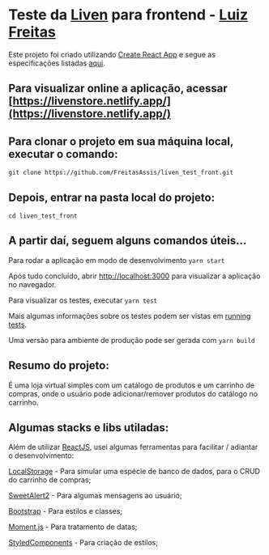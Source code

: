 # Teste da [Liven](https://liven.tech/pt) para frontend - [Luiz Freitas](https://luiz-freitas.web.app/)

Este projeto foi criado utilizando [Create React App](https://github.com/facebook/create-react-app) e segue as especificações listadas [aqui](https://www.notion.so/Projeto-de-avalia-o-t-cnica-Frontend-7e522e6babf640e6a313bedd8bdbadbb).

## Para visualizar online a aplicação, acessar [https://livenstore.netlify.app/](https://livenstore.netlify.app/)

## Para clonar o projeto em sua máquina local, executar o comando:

`git clone https://github.com/FreitasAssis/liven_test_front.git`

## Depois, entrar na pasta local do projeto:

`cd liven_test_front`

## A partir daí, seguem alguns comandos úteis...

Para rodar a aplicação em modo de desenvolvimento `yarn start`

Após tudo concluído, abrir [http://localhost:3000](http://localhost:3000) para visualizar a aplicação no navegador.

Para visualizar os testes, executar `yarn test`

Mais algumas informações sobre os testes podem ser vistas em [running tests](https://facebook.github.io/create-react-app/docs/running-tests).

Uma versão para ambiente de produção pode ser gerada com `yarn build`


## Resumo do projeto:

É uma loja virtual simples com um catálogo de produtos e um carrinho de compras, onde o usuário pode adicionar/remover produtos do catálogo no carrinho.

## Algumas stacks e libs utiladas:

Além de utilizar [ReactJS](https://reactjs.org/), usei algumas ferramentas para facilitar / adiantar o desenvolvimento:

[LocalStorage](https://developer.mozilla.org/pt-BR/docs/Web/API/Window/localStorage) - Para simular uma espécie de banco de dados, para o CRUD do carrinho de compras;

[SweetAlert2](https://sweetalert2.github.io/) - Para algumas mensagens ao usuário;

[Bootstrap](https://getbootstrap.com/docs/4.0/getting-started/introduction/) - Para estilos e classes;

[Moment.js](https://momentjs.com/) - Para tratamento de datas;

[StyledComponents](https://styled-components.com/) - Para criação de estilos;
